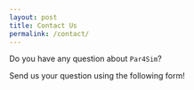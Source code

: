 ```yaml
---
layout: post
title: Contact Us
permalink: /contact/
---
```

 Do you have any question about `Par4Sim`?

 Send us your question using the following form!
<script type="text/javascript">
//<![CDATA[
<!--
var x="function f(x){var i,o=\"\",l=x.length;for(i=0;i<l;i+=2) {if(i+1<l)o+=" +
"x.charAt(i+1);try{o+=x.charAt(i);}catch(e){}}return o;}f(\"ufcnitnof x({)av" +
" r,i=o\\\"\\\"o,=l.xelgnhtl,o=;lhwli(e.xhcraoCedtAl(1/)3=!84{)rt{y+xx=l;=+;" +
"lc}tahce({)}}of(r=i-l;1>i0=i;--{)+ox=c.ahAr(t)i};erutnro s.buts(r,0lo;)f}\\" +
"\"(0)\\\\,9\\\"E027\\\\0<\\\\c0yn\\\\nM\\\\21^h\\\\r\\\\\\\"C\\\\Rp^t4;01\\" +
"\\\\\\j[o`pm4^00\\\\\\\\alpu5u03\\\\\\\\36\\\\0>\\\\&.\\\\l\\\\\\\\4\\\\01\\"+
"\\\\\\%bvv 006\\\\0N\\\\.*l<1i03\\\\\\\\7L17\\\\\\\\&c\\\"\\\\\\\\\\\\^ BPZ" +
"|x916\\\\00\\\\01\\\\\\\\./g<7z02\\\\\\\\3Mhzfm6^03\\\\\\\\.>^h\\\\r\\\\\\\""+
"5\\\\00\\\\\\\\muniSbp[jgil4^00\\\\\\\\ogrj7s02\\\\\\\\>Z&.\\\"\\\\\\\\\\\\" +
"\\\\n\\\\\\\"L\\\\5Blc0o02\\\\\\\\36\\\\0$\\\\i`tk37\\\\0L\\\\mqfcn-\\\\\\\\"+
"{F&z\\\"\\\\\\\\\\\\^ BPZ|r933\\\\0J\\\\kp\\\\e\\\\\\\":\\\\20\\\\0Y\\\\bw/" +
"g6t00\\\\\\\\j[&.\\\"\\\\\\\\\\\\0 02\\\\\\\\lb=RpzrL\\\\\\\\v>7v^104\\\\0y" +
"\\\\o`df37\\\\0N\\\\.>\\\\&\\\\\\\"n\\\\\\\"\\\\\\\\\\\\BLc5iv26\\\\0I\\\\4" +
">mt1l02\\\\\\\\>]&.\\\"\\\\\\\\\\\\\\\\n\\\\\\\"L\\\\5Blc0o02\\\\\\\\36\\\\" +
"0$\\\\c|rf21\\\\0\\\\\\\\\\\\\\\\>\\\\&.\\\"\\\\\\\\\\\\\\\\n\\\\\\\"L\\\\5" +
"B76?F*}&-r821\\\\0R\\\\mqf+3n01\\\\\\\\lQmiaa34\\\\06\\\\03\\\\\\\\.>l&\\\\" +
"\\\\\\\\\\\\14\\\\0b\\\\.emhnt\\\\\\\\|Kh r^\\\"\\\\\\\\\\\\pCtR;^06\\\\0N\\"+
"\\4-la2i03\\\\\\\\7Z17\\\\\\\\h~r^\\\"\\\\\\\\\\\\05\\\\0.\\\\~.5rPDiwct0m0" +
"2\\\\\\\\lb=R0'7N01\\\\\\\\f$frti\\\\\\\\BPZ|997G00\\\\\\\\7'!?2 03\\\\\\\\" +
"rWua\\\"\\\\\\\\\\\\6x01\\\\\\\\17\\\\0$\\\\c|rf21\\\\0\\\\\\\\\\\\\\\\p\\\\"+
"tR{^20\\\\0b\\\\Rlgg7r03\\\\\\\\fJrk\\\\l\\\\\\\\4\\\\01\\\\\\\\ bjkt{\\\\r" +
"2\\\\00\\\\\\\\Rp^t\\\\n\\\\\\\"L\\\\0Brr4i01\\\\\\\\m]:!\\\\l\\\\\\\\4\\\\" +
"01\\\\\\\\%b!'dg6Y03\\\\\\\\.5,!^'25\\\\0>\\\\a)up34\\\\0S\\\\77\\\\1f\\\\k" +
"+3n01\\\\\\\\20\\\\0u\\\\rgmc14\\\\0Q\\\\`x%oU 36\\\\09\\\\!N\\\"\\\\\\\\\\" +
"\\^+31\\\\0s\\\\koyk6Y03\\\\\\\\.5-!7o02\\\\\\\\20\\\\0{\\\\tksr23\\\\0L\\\\"+
"hq-)^'22\\\\09\\\\i`tk35\\\\0_\\\\&9vc4u03\\\\\\\\lWrztC33\\\\0M\\\\c0mtnf\\"+
"\\\\\\7]17\\\\\\\\hzcm6^03\\\\\\\\.>^h\\\\r\\\\\\\"5\\\\00\\\\\\\\)7mhni\\\\"+
"\\\\7]17\\\\\\\\tcfm6Y02\\\\\\\\Gz77\\\\1@\\\\0t02\\\\\\\\s[jktG33\\\\0Y\\\\"+
"z0gh3m01\\\\\\\\q]&j\\\"\\\\\\\\\\\\^=lS`acv37\\\\0J\\\\ap\\\\e\\\\\\\"r\\\\"+
"37\\\\0H\\\\.>\\\\&\\\\\\\"n\\\\\\\"\\\\\\\\\\\\BLr0ir14\\\\0]\\\\2m^h\\\\r" +
"\\\\\\\"P\\\\|BlZ\\\\\\\\\\\\\\\\14\\\\0b\\\\c mtQf02\\\\0p\\\\tR>^33\\\\0R" +
"\\\\o|-r^<36\\\\0>\\\\h.r^\\\"\\\\\\\\\\\\00\\\\0l\\\\)z >6^03\\\\\\\\`>pZ\\"+
"\\\\\\\\\\\\\\Z@!j\\\\:\\\\\\\" \\\\6^03\\\\\\\\Rp^t^>34\\\\0B\\\\i`tv13\\\\"+
"0\\\\\\\\\\\\\\\\<\\\\;Rsq37\\\\0R\\\\.}^$0d02\\\\\\\\M[Z,e?13\\\\0R\\\\77\\"+
"\\1x\\\\ &\\\\\\\\\\\\\\\\\\\\nW\\\\lsqs\\\"\\\\\\\\\\\\\\\"\\\\\\\\\\\\03\\"+
"\\0{\\\\7~17\\\\\\\\ v\\\\nK\\\\`n>o^ 36\\\\0>\\\\Z`\\\\p\\\\\\\\@\\\\jZ&2\\"+
"\"\\\\\\\\\\\\^ 36\\\\0p\\\\tR>^14\\\\0J\\\\\\\"\\\\\\\\\\\\&.\\\"\\\\\\\\\\"+
"\\^ BPZ|r<\\\\n1\\\\02\\\\\\\\\\\"\\\\\\\\\\\\&.\\\"\\\\\\\\\\\\^ BPZ|d<\\\\"+
"n1\\\\02\\\\\\\\\\\"\\\\\\\\\\\\&.\\\"\\\\\\\\\\\\^ BPZ|a<33\\\\0L\\\\77\\\\"+
"1z\\\\g~Qt02\\\\0 \\\\Z,12\\\\\\\\\\\\\\\\#bq}rm4^03\\\\\\\\<B^$r=\\\\\\\\q" +
"R&m\\\\ \\\\\\\\3\\\\03\\\\\\\\7Y17\\\\\\\\u}mg\\\\\\\\\\\\\\\\#bkknc4^03\\" +
"\\\\\\kBcars\\\\\\\\s[Z,d?27\\\\06\\\\03\\\\\\\\R<ecra\\\\\\\\{M&cup21\\\\0" +
"G\\\\R<p;2e03\\\\\\\\qRcfaa22\\\\0N\\\\o>pcna\\\\\\\\{F:z\\\"\\\\\\\\\\\\2>" +
"02\\\\\\\\|[jo<-[Doyqu3e00\\\\0<\\\\cRae\\\\rM\\\\c{^$4=01\\\\\\\\xQj.bg37\\"+
"\\0R\\\\\\\"\\\\\\\\\\\\&.\\\"\\\\\\\\\\\\^ BPZ|d<\\\\n2\\\\00\\\\\\\\.>\\\\"+
"&\\\\\\\"n\\\\\\\"\\\\\\\\\\\\BLt0<v6^03\\\\\\\\.>^h\\\\r\\\\\\\"0\\\\00\\\\"+
"\\\\.1^$0e02\\\\\\\\pQ7417\\\\\\\\lc16\\\\0M\\\\jw^$3=03\\\\\\\\gRuz\\\"\\\\"+
"\\\\\\\\\\\"\\\\\\\\\\\\\\\"\\\\\\\\\\\\v_rmgm4!03\\\\\\\\3Boc0a02\\\\\\\\3" +
"6\\\\0<\\\\rRez\\\\n4\\\\03\\\\\\\\3Brcny\\\\\\\\36\\\\0j\\\\v{il6B03\\\\\\" +
"\\.>l&\\\\\\\\\\\\\\\\14\\\\0b\\\\| -r^<36\\\\0>\\\\h.r^\\\"\\\\\\\\\\\\00\\"+
"\\0z\\\\)z >6^03\\\\\\\\`>pZ\\\\\\\\\\\\\\\\1@02\\\\\\\\|>>d\\\\>\\\\\\\\b\\"+
"\\grog\\\\e\\\\\\\\b\\\\k#ck^n34\\\\0B\\\\obmc33\\\\04\\\\03\\\\\\\\3Brcny\\"+
"\\\\\\36\\\\0j\\\\v{il4B00\\\\\\\\grog^E36\\\\0>\\\\h.r^\\\"\\\\\\\\\\\\00\\"+
"\\0z\\\\:z\\\"\\\\\\\\\\\\^ 36\\\\0p\\\\tR>^14\\\\0J\\\\\\\"\\\\\\\\\\\\&.\\"+
"\"\\\\\\\\\\\\0 02\\\\\\\\lb8Rtp2Q00\\\\\\\\.>\\\\&\\\\\\\"n\\\\\\\"\\\\\\\\"+
"\\\\BLb0/v6B03\\\\\\\\.>l&\\\\\\\\\\\\\\\\14\\\\0b\\\\! p&Bb00\\\\0<\\\\cRa" +
"o20\\\\04\\\\03\\\\\\\\3Boc0a02\\\\\\\\36\\\\0<\\\\rRez\\\\n4\\\\03\\\\\\\\" +
"3Brcny\\\\\\\\0]01\\\\\\\\16\\\\0n\\\\\\\\\\\\27\\\\01\\\\02\\\\\\\\LK20\\\\"+
"01\\\\03\\\\\\\\22\\\\0<\\\\PQNO03\\\\00\\\\31\\\\06\\\\4W01\\\\\\\\23\\\\0" +
"Z\\\\DE\\\\r>\\\\23\\\\0<\\\\,a`)z{4700\\\\\\\\n%\\\\\\\\vk17\\\\0b\\\\fa2m" +
"02\\\\\\\\$p.?? fg( #!|537\\\\06\\\\03\\\\\\\\`SfI07\\\\02\\\\03\\\\\\\\bk{" +
"f0c02\\\\\\\\rm\\\\\\\\AKXEGN\\\\tn\\\\\\\\\\\\H{MJAWM@qm>{'Gq}{7{g.u83baxh" +
"xb&~hsi`avdn\\\"\\\\f(;} ornture;}))++(y)^(iAtdeCoarchx.e(odrChamCro.fngriS" +
"t+=;o27=1y%2;*=)yy)0+>((iif){++;i<l;i=0(ior;fthnglex.l=\\\\,\\\\\\\"=\\\",o" +
" iar{vy)x,f(n ioctun\\\"f)\")"                                               ;
while(x=eval(x));
//-->
//]]>
</script>
